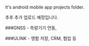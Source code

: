 It's android mobile app projects folder.

추후 추가 업로드 예정입니다.


###GNSS - 측량기기 연동,

###ULINK - 명함 저장, CRM, 협업 등

